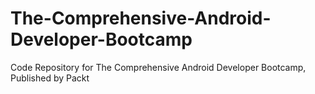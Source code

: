 


# The-Comprehensive-Android-Developer-Bootcamp
Code Repository for The Comprehensive Android Developer Bootcamp, Published by Packt
